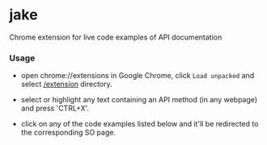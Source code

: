 # jake
Chrome extension for live code examples of API documentation

### Usage
- open chrome://extensions in Google Chrome, click `Load unpacked` and select [/extension](https://github.com/sathwikmatsa/jake/tree/master/extension) directory.

- select or highlight any text containing an API method (in any webpage) and press 'CTRL+X'.

- click on any of the code examples listed below and it'll be redirected to the corresponding SO page.
